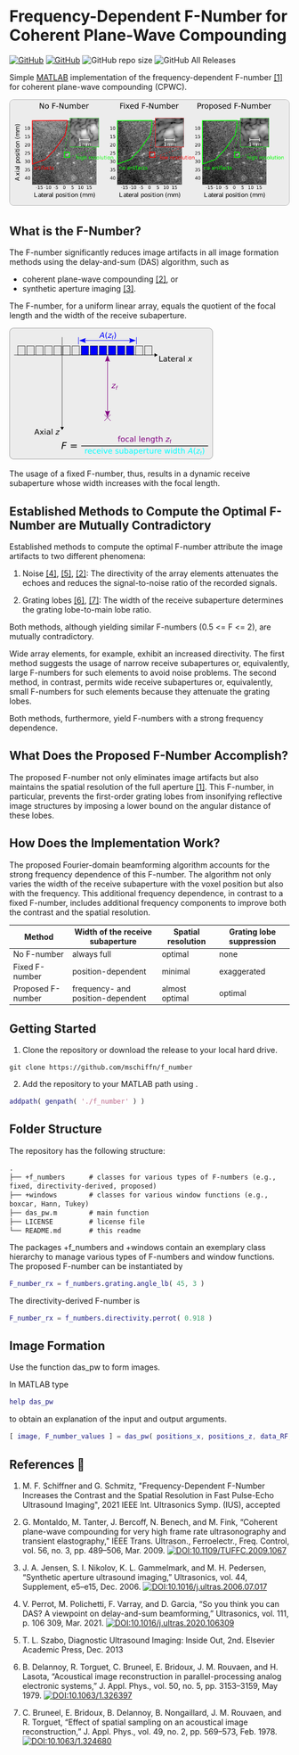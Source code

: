 # Frequency-Dependent F-Number for Coherent Plane-Wave Compounding

[![GitHub](license-image)](license-url)
[![GitHub](downloads-image)](downloads-url)
![GitHub repo size](https://img.shields.io/github/repo-size/mschiffn/f_number)
![GitHub All Releases](https://img.shields.io/github/downloads/mschiffn/f_number/total)

[license-image]: https://img.shields.io/github/license/mschiffn/f_number
[license-url]: https://github.com/mschiffn/f_number/COPYING
[downloads-image]: https://img.shields.io/github/downloads/mschiffn/f_number/total
[downloads-url]: https://npmjs.org/package/ieee754

Simple [MATLAB](https://mathworks.com/products/matlab.html) implementation of
the frequency-dependent F-number [[1]](#SchiffnerIUS2021) for
coherent plane-wave compounding (CPWC).

![CIRS040](./figures/f_number_effect.png)

## What is the F-Number?

The F-number significantly reduces
image artifacts in
all image formation methods using
the delay-and-sum (DAS) algorithm, such as

- coherent plane-wave compounding [[2]](#MontaldoITUFFC2009), or
- synthetic aperture imaging [[3]](#JensenUlt2006).

The F-number, for a uniform linear array, equals
the quotient of
the focal length and
the width of
the receive subaperture.

![F-number](./figures/f_number_definition.png)

The usage of
a fixed F-number, thus, results in
a dynamic receive subaperture whose
width increases with
the focal length.

## Established Methods to Compute the Optimal F-Number are Mutually Contradictory

Established methods to compute
the optimal F-number attribute
the image artifacts to
two different phenomena:

1. Noise [[4]](#PerrotUlt2021), [[5]](#Szabo2013), [[2]](#MontaldoITUFFC2009):
The directivity of
the array elements attenuates
the echoes and reduces
the signal-to-noise ratio of
the recorded signals.

2. Grating lobes [[6]](#DelannoyJAP1979), [[7]](#BruneelJAP1978):
The width of
the receive subaperture determines
the grating lobe-to-main lobe ratio.

Both methods, although yielding
similar F-numbers (0.5 <= F <= 2), are
mutually contradictory.

Wide array elements, for example, exhibit
an increased directivity.
The first method suggests
the usage of
narrow receive subapertures or, equivalently,
large F-numbers for
such elements to avoid
noise problems.
The second method, in contrast, permits
wide receive subapertures or, equivalently,
small F-numbers for
such elements because they attenuate
the grating lobes.

Both methods, furthermore, yield
F-numbers with
a strong frequency dependence.

## What Does the Proposed F-Number Accomplish?

The proposed F-number not only eliminates
image artifacts but also maintains
the spatial resolution of
the full aperture [[1]](#proc:SchiffnerIUS2021).
This F-number, in particular, prevents
the first-order grating lobes from insonifying
reflective image structures by imposing
a lower bound on
the angular distance of
these lobes.

## How Does the Implementation Work?

The proposed Fourier-domain beamforming algorithm accounts for
the strong frequency dependence of
this F-number.
The algorithm not only varies
the width of
the receive subaperture with
the voxel position but also with
the frequency.
This additional frequency dependence, in contrast to
a fixed F-number, includes
additional frequency components to improve both
the contrast and
the spatial resolution.

| Method            | Width of the receive subaperture  | Spatial resolution | Grating lobe suppression |
| ----------------- | --------------------------------- | ------------------ | ------------------------ |
| No F-number       | always full                       | optimal            | none                     |
| Fixed F-number    | position-dependent                | minimal            | exaggerated              |
| Proposed F-number | frequency- and position-dependent | almost optimal     | optimal                  |

## Getting Started

1. Clone the repository or download the release to your local hard drive.

```
git clone https://github.com/mschiffn/f_number
```

2. Add the repository to your MATLAB path using .

```matlab
addpath( genpath( './f_number' ) )
```

## Folder Structure

The repository has the following structure:

    .
    ├── +f_numbers      # classes for various types of F-numbers (e.g., fixed, directivity-derived, proposed)
    ├── +windows        # classes for various window functions (e.g., boxcar, Hann, Tukey)
    ├── das_pw.m        # main function
    ├── LICENSE         # license file
    └── README.md       # this readme

The packages +f_numbers and +windows contain an exemplary class hierarchy to manage various types of F-numbers and window functions.
The proposed F-number can be instantiated by

```matlab
F_number_rx = f_numbers.grating.angle_lb( 45, 3 )
```

The directivity-derived F-number is
```matlab
F_number_rx = f_numbers.directivity.perrot( 0.918 )
```

## Image Formation

Use the function das_pw to form images.

In MATLAB type
```matlab
help das_pw
```

to obtain an explanation of the input and output arguments.


```matlab
[ image, F_number_values ] = das_pw( positions_x, positions_z, data_RF, f_s, e_theta, element_width, element_pitch, ( 1 - N_elements ) / 2, [ f_lb, f_ub ], c_ref, N_samples_shift, window, F_number);
```

## References :notebook:

1. <a name="SchiffnerIUS2021"></a>
M. F. Schiffner and G. Schmitz, "Frequency-Dependent F-Number Increases the Contrast and the Spatial Resolution in Fast Pulse-Echo Ultrasound Imaging", 2021 IEEE Int. Ultrasonics Symp. (IUS), accepted

2. <a name="MontaldoITUFFC2009"></a>
G. Montaldo, M. Tanter, J. Bercoff, N. Benech, and M. Fink,
“Coherent plane-wave compounding for very high frame rate ultrasonography and transient elastography,"
IEEE Trans. Ultrason., Ferroelectr., Freq. Control, vol. 56, no. 3, pp. 489–506, Mar. 2009.
[![DOI:10.1109/TUFFC.2009.1067](https://img.shields.io/badge/DOI-10.1109%2FTUFFC.2009.1067-blue)](http://dx.doi.org/10.1109/TUFFC.2009.1067)

3. <a name="JensenUlt2006"></a>
J. A. Jensen, S. I. Nikolov, K. L. Gammelmark, and M. H. Pedersen,
“Synthetic aperture ultrasound imaging,” Ultrasonics, vol. 44, Supplement, e5–e15, Dec. 2006.
[![DOI:10.1016/j.ultras.2006.07.017](https://img.shields.io/badge/DOI-10.1016%2Fj.ultras.2006.07.017-blue)](http://dx.doi.org/10.1016/j.ultras.2006.07.017)

4. <a name="PerrotUlt2021"></a>
V. Perrot, M. Polichetti, F. Varray, and D. Garcia,
“So you think you can DAS? A viewpoint on delay-and-sum beamforming,”
Ultrasonics, vol. 111, p. 106 309, Mar. 2021.
[![DOI:10.1016/j.ultras.2020.106309](https://img.shields.io/badge/DOI-10.1016%2Fj.ultras.2020.106309-blue)](http://dx.doi.org/10.1016/j.ultras.2020.106309)

5. <a name="Szabo2013"></a>
T. L. Szabo, Diagnostic Ultrasound Imaging: Inside Out, 2nd. Elsevier Academic Press, Dec. 2013

6. <a name="DelannoyJAP1979"></a>
B. Delannoy, R. Torguet, C. Bruneel, E. Bridoux, J. M. Rouvaen, and H. Lasota,
“Acoustical image reconstruction in parallel-processing analog electronic systems,”
J. Appl. Phys., vol. 50, no. 5, pp. 3153–3159, May 1979.
[![DOI:10.1063/1.326397](https://img.shields.io/badge/DOI-10.1063%2F1.326397-blue)](http://dx.doi.org/10.1063/1.326397)

7. <a name="BruneelJAP1978"></a>
C. Bruneel, E. Bridoux, B. Delannoy, B. Nongaillard, J. M. Rouvaen, and R. Torguet,
“Effect of spatial sampling on an acoustical image reconstruction,”
J. Appl. Phys., vol. 49, no. 2, pp. 569–573, Feb. 1978.
[![DOI:10.1063/1.324680](https://img.shields.io/badge/DOI-10.1063%2F1.324680-blue)](http://dx.doi.org/10.1063/1.324680)

